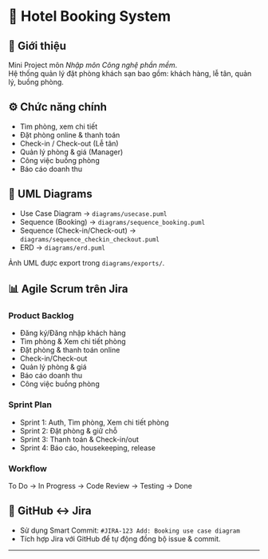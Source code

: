 # 🏨 Hotel Booking System

## 📖 Giới thiệu
Mini Project môn *Nhập môn Công nghệ phần mềm*.  
Hệ thống quản lý đặt phòng khách sạn bao gồm: khách hàng, lễ tân, quản lý, buồng phòng.

## ⚙️ Chức năng chính
- Tìm phòng, xem chi tiết
- Đặt phòng online & thanh toán
- Check-in / Check-out (Lễ tân)
- Quản lý phòng & giá (Manager)
- Công việc buồng phòng
- Báo cáo doanh thu

## 📌 UML Diagrams
- Use Case Diagram → `diagrams/usecase.puml`
- Sequence (Booking) → `diagrams/sequence_booking.puml`
- Sequence (Check-in/Check-out) → `diagrams/sequence_checkin_checkout.puml`
- ERD → `diagrams/erd.puml`

Ảnh UML được export trong `diagrams/exports/`.

## 📊 Agile Scrum trên Jira
### Product Backlog
- Đăng ký/Đăng nhập khách hàng
- Tìm phòng & Xem chi tiết phòng
- Đặt phòng & thanh toán online
- Check-in/Check-out
- Quản lý phòng & giá
- Báo cáo doanh thu
- Công việc buồng phòng

### Sprint Plan
- Sprint 1: Auth, Tìm phòng, Xem chi tiết phòng
- Sprint 2: Đặt phòng & giữ chỗ
- Sprint 3: Thanh toán & Check-in/out
- Sprint 4: Báo cáo, housekeeping, release

### Workflow
To Do → In Progress → Code Review → Testing → Done

## 🔗 GitHub ↔ Jira
- Sử dụng Smart Commit: `#JIRA-123 Add: Booking use case diagram`
- Tích hợp Jira với GitHub để tự động đồng bộ issue & commit.

---
